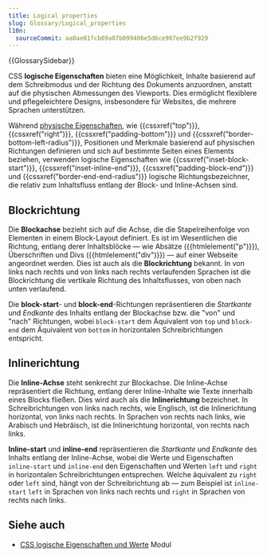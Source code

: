 ```yaml
---
title: Logical properties
slug: Glossary/Logical_properties
l10n:
  sourceCommit: aa0ae01fcb69a07b099406e5d6ce907ee9b2f929
---
```


{{GlossarySidebar}}

CSS **logische Eigenschaften** bieten eine Möglichkeit, Inhalte basierend auf dem Schreibmodus und der Richtung des Dokuments anzuordnen, anstatt auf die physischen Abmessungen des Viewports. Dies ermöglicht flexiblere und pflegeleichtere Designs, insbesondere für Websites, die mehrere Sprachen unterstützen.

Während [physische Eigenschaften](/de/docs/Glossary/physical_properties), wie {{cssxref("top")}}, {{cssxref("right")}}, {{cssxref("padding-bottom")}} und {{cssxref("border-bottom-left-radius")}}, Positionen und Merkmale basierend auf physischen Richtungen definieren und sich auf bestimmte Seiten eines Elements beziehen, verwenden logische Eigenschaften wie {{cssxref("inset-block-start")}}, {{cssxref("inset-inline-end")}}, {{cssxref("padding-block-end")}} und {{cssxref("border-end-end-radius")}} logische Richtungsbezeichner, die relativ zum Inhaltsfluss entlang der Block- und Inline-Achsen sind.

## Blockrichtung

Die **Blockachse** bezieht sich auf die Achse, die die Stapelreihenfolge von Elementen in einem Block-Layout definiert. Es ist im Wesentlichen die Richtung, entlang derer Inhaltsblöcke — wie Absätze ({{htmlelement("p")}}), Überschriften und Divs ({{htmlelement("div")}}) — auf einer Webseite angeordnet werden. Dies ist auch als die **Blockrichtung** bekannt. In von links nach rechts und von links nach rechts verlaufenden Sprachen ist die Blockrichtung die vertikale Richtung des Inhaltsflusses, von oben nach unten verlaufend.

Die **block-start**- und **block-end**-Richtungen repräsentieren die _Startkante_ und _Endkante_ des Inhalts entlang der Blockachse bzw. die "von" und "nach" Richtungen, wobei `block-start` dem Äquivalent von `top` und `block-end` dem Äquivalent von `bottom` in horizontalen Schreibrichtungen entspricht.

## Inlinerichtung

Die **Inline-Achse** steht senkrecht zur Blockachse. Die Inline-Achse repräsentiert die Richtung, entlang derer Inline-Inhalte wie Texte innerhalb eines Blocks fließen. Dies wird auch als die **Inlinerichtung** bezeichnet. In Schreibrichtungen von links nach rechts, wie Englisch, ist die Inlinerichtung horizontal, von links nach rechts. In Sprachen von rechts nach links, wie Arabisch und Hebräisch, ist die Inlinerichtung horizontal, von rechts nach links.

**Inline-start** und **inline-end** repräsentieren die _Startkante_ und _Endkante_ des Inhalts entlang der Inline-Achse, wobei die Werte und Eigenschaften `inline-start` und `inline-end` den Eigenschaften und Werten `left` und `right` in horizontalen Schreibrichtungen entsprechen. Welche äquivalent zu `right` oder `left` sind, hängt von der Schreibrichtung ab — zum Beispiel ist `inline-start` `left` in Sprachen von links nach rechts und `right` in Sprachen von rechts nach links.

## Siehe auch

- [CSS logische Eigenschaften und Werte](/de/docs/Web/CSS/CSS_logical_properties_and_values) Modul
